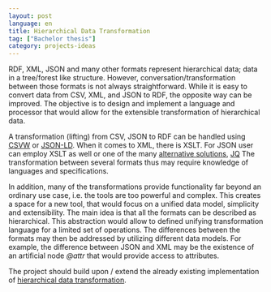 ```yaml
---
layout: post
language: en
title: Hierarchical Data Transformation
tag: ["Bachelor thesis"]
category: projects-ideas
---
```


RDF, XML, JSON and many other formats represent hierarchical data; data in a tree/forest like structure.
However, conversation/transformation between those formats is not always straightforward.
While it is easy to convert data from CSV, XML, and JSON to RDF, the opposite way can be improved.
The objective is to design and implement a language and processor that would allow for the extensible transformation of hierarchical data.

<!-- more -->

A transformation (lifting) from CSV, JSON to RDF can be handled using [CSVW][csvw] or [JSON-LD][json-ld].
When it comes to XML, there is XSLT.
For JSON user can employ XSLT as well or one of the many [alternative solutions][alternative solutions], [JQ][jq]
The transformation between several formats thus may require knowledge of languages and specifications.

In addition, many of the transformations provide functionality far beyond an ordinary use case, i.e. the tools are too powerful and complex.
This creates a space for a new tool, that would focus on a unified data model, simplicity and extensibility.
The main idea is that all the formats can be described as hierarchical.
This abstraction would allow to defined unifying transformation language for a limited set of operations.
The differences between the formats may then be addressed by utilizing different data models.
For example, the difference between JSON and XML may be the existence of an artificial node *@attr* that would provide access to attributes.

The project should build upon / extend the already existing implementation of [hierarchical data transformation][hdt].

[json-ld]: <https://json-ld.org/>
[csvw]: <https://www.w3.org/TR/tabular-data-primer/>
[hdt]: <https://github.com/skodapetr/hierarchical-data-transformationsl>
[xslt-equivalent-for-json]: <https://stackoverflow.com/questions/1618038/xslt-equivalent-for-json>
[jq]: <https://stedolan.github.io/jq/>
[alternative solutions]: <https://stackoverflow.com/questions/1618038/xslt-equivalent-for-json>
